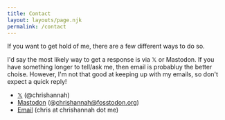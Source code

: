 ```yaml
---
title: Contact
layout: layouts/page.njk
permalink: /contact
---
```


If you want to get hold of me, there are a few different ways to do so.

I'd say the most likely way to get a response is via 𝕏 or Mastodon. If you have something longer to tell/ask me, then email is probabluy the better choise. However, I'm not that good at keeping up with my emails, so don't expect a quick reply!

- [𝕏](https://x.com/chrishannah/) (@chrishannah)
- [Mastodon](https://fosstodon.org/@chrishannah) (@chrishannah@fosstodon.org)
- [Email](mailto:chris@chrishannah.me) (chris at chrishannah dot me)
